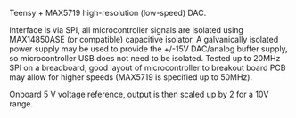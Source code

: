 Teensy + MAX5719 high-resolution (low-speed) DAC.

Interface is via SPI, all microcontroller signals are isolated using MAX14850ASE (or compatible) capacitive isolator. A galvanically isolated power supply may be used to provide the +/-15V DAC/analog buffer supply, so microcontroller USB does not need to be isolated.
Tested up to 20MHz SPI on a breadboard, good layout of microcontroller to breakout board PCB may allow for higher speeds (MAX5719 is specified up to 50MHz).

Onboard 5 V voltage reference, output is then scaled up by 2 for a 10V range.
